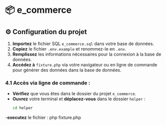 # 📦 e_commerce

## ⚙️ Configuration du projet

1. **Importez** le fichier SQL `e_commerce.sql` dans votre base de données.
2. **Copiez** le fichier `.env.example` et renommez-le en `.env`.
3. **Remplissez** les informations nécessaires pour la connexion à la base de données.
4. **Accédez à** `fixture.php` via votre navigateur ou en ligne de commande pour générer des données dans la base de données.

### 4.1 Accès via ligne de commande :

- **Vérifiez** que vous êtes dans le dossier du projet `e_commerce`.
- **Ouvrez** votre terminal et **déplacez-vous** dans le dossier `helper` :
  ```bash
  cd helper
-**executez** le fichier : php fixture.php
